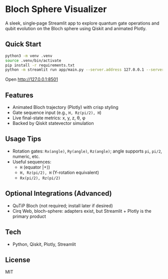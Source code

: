 # Bloch Sphere Visualizer

A sleek, single‑page Streamlit app to explore quantum gate operations and qubit evolution on the Bloch sphere using Qiskit and animated Plotly.

## Quick Start
```bash
python3 -m venv .venv
source .venv/bin/activate
pip install -r requirements.txt
python -m streamlit run app/main.py --server.address 127.0.0.1 --server.headless true --server.port 8501
```
Open http://127.0.0.1:8501

## Features
- Animated Bloch trajectory (Plotly) with crisp styling
- Gate sequence input (e.g., `H, Rz(pi/2), H`)
- Live final-state metrics: x, y, z, θ, φ
- Backed by Qiskit statevector simulation

## Usage Tips
- Rotation gates: `Rx(angle)`, `Ry(angle)`, `Rz(angle)`; angle supports `pi`, `pi/2`, numeric, etc.
- Useful sequences:
  - `H` (equator |+⟩)
  - `H, Rz(pi/2), H` (Y-rotation equivalent)
  - `Rx(pi/2), Rz(pi/2)`

## Optional Integrations (Advanced)
- QuTiP Bloch (not required; install later if desired)
- Cirq Web, bloch-sphere: adapters exist, but Streamlit + Plotly is the primary product

## Tech
- Python, Qiskit, Plotly, Streamlit

## License
MIT
